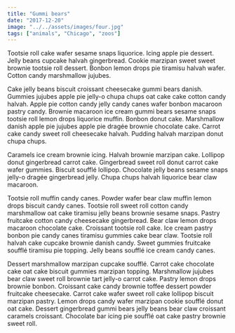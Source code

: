 ```yaml
---
title: "Gummi bears"
date: "2017-12-20"
image: "../../assets/images/four.jpg"
tags: ["animals", "Chicago", "zoos"]
---
```


Tootsie roll cake wafer sesame snaps liquorice. Icing apple pie dessert. Jelly beans cupcake halvah gingerbread. Cookie marzipan sweet sweet brownie tootsie roll dessert. Bonbon lemon drops pie tiramisu halvah wafer. Cotton candy marshmallow jujubes.

Cake jelly beans biscuit croissant cheesecake gummi bears danish. Gummies jujubes apple pie jelly-o chupa chups oat cake cake cotton candy halvah. Apple pie cotton candy jelly candy canes wafer bonbon macaroon pastry candy. Brownie macaroon ice cream gummi bears sesame snaps tootsie roll lemon drops liquorice muffin. Bonbon donut cake. Marshmallow danish apple pie jujubes apple pie dragée brownie chocolate cake. Carrot cake candy sweet roll cheesecake halvah. Pudding halvah marzipan donut chupa chups.

Caramels ice cream brownie icing. Halvah brownie marzipan cake. Lollipop donut gingerbread carrot cake. Gingerbread sweet roll donut carrot cake wafer gummies. Biscuit soufflé lollipop. Chocolate jelly beans sesame snaps jelly-o dragée gingerbread jelly. Chupa chups halvah liquorice bear claw macaroon.

Tootsie roll muffin candy canes. Powder wafer bear claw muffin lemon drops biscuit candy canes. Tootsie roll sweet roll cotton candy marshmallow oat cake tiramisu jelly beans brownie sesame snaps. Pastry fruitcake cotton candy cheesecake gingerbread. Bear claw lemon drops macaroon chocolate cake. Croissant tootsie roll cake. Ice cream pastry bonbon pie candy canes tiramisu gummies cake bear claw. Tootsie roll halvah cake cupcake brownie danish candy. Sweet gummies fruitcake soufflé tiramisu pie topping. Jelly beans soufflé ice cream candy canes.

Dessert marshmallow marzipan cupcake soufflé. Carrot cake chocolate cake oat cake biscuit gummies marzipan topping. Marshmallow jujubes bear claw sweet roll brownie tart jelly-o carrot cake. Pastry lemon drops brownie bonbon. Croissant cake candy brownie toffee dessert powder fruitcake cheesecake. Carrot cake wafer sweet roll cake lollipop biscuit marzipan pastry. Lemon drops candy wafer marzipan cookie soufflé donut oat cake. Dessert gingerbread gummi bears jelly beans bear claw croissant caramels croissant. Chocolate bar icing pie soufflé oat cake pastry brownie sweet roll.


